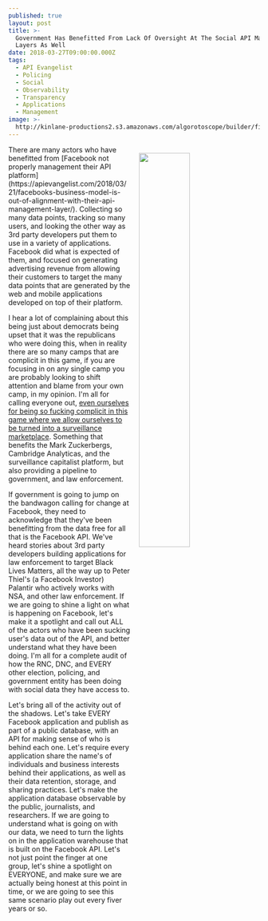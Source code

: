 ```yaml
---
published: true
layout: post
title: >-
  Government Has Benefitted From Lack Of Oversight At The Social API Management
  Layers As Well
date: 2018-03-27T09:00:00.000Z
tags:
  - API Evangelist
  - Policing
  - Social
  - Observability
  - Transparency
  - Applications
  - Management
image: >-
  http://kinlane-productions2.s3.amazonaws.com/algorotoscope/builder/filtered/76_33_800_500_0_max_0_-1_-1.jpg
---
```

<p><img src="{{ page.image }}" width="45%" align="right" style="padding: 15px;" /></p>There are many actors who have benefitted from [Facebook not properly management their API platform](https://apievangelist.com/2018/03/21/facebooks-business-model-is-out-of-alignment-with-their-api-management-layer/). Collecting so many data points, tracking so many users, and looking the other way as 3rd party developers put them to use in a variety of applications. Facebook did what is expected of them, and focused on generating advertising revenue from allowing their customers to target the many data points that are generated by the web and mobile applications developed on top of their platform.

I hear a lot of complaining about this being just about democrats being upset that it was the  republicans who were doing this, when in reality there are so many camps that are complicit in this game, if you are focusing in on any single camp you are probably looking to shift attention and blame from your own camp, in my opinion. I'm all for calling everyone out, [even ourselves for being so fucking complicit in this game where we allow ourselves to be turned into a surveillance marketplace](https://apievangelist.com/2017/01/09/the-api-driven-marketplace-that-is-my-digital-self/). Something that benefits the Mark Zuckerbergs, Cambridge Analyticas, and the surveillance capitalist platform, but also providing a pipeline to government, and law enforcement.

If government is going to jump on the bandwagon calling for change at Facebook, they need to acknowledge that they've been benefitting from the data free for all that is the Facebook API. We've heard stories about 3rd party developers building applications for law enforcement to target Black Lives Matters, all the way up to Peter Thiel's (a Facebook Investor) Palantir who actively works with NSA, and other law enforcement. If we are going to shine a light on what is happening on Facebook, let's make it a spotlight and call out ALL of the actors who have been sucking user's data out of the API, and better understand what they have been doing. I'm all for a complete audit of how the RNC, DNC, and EVERY other election, policing, and government entity has been doing with social data they have access to.

Let's bring all of the activity out of the shadows. Let's take EVERY Facebook application and publish as part of a public database, with an API for making sense of who is behind each one. Let's require every application share the name's of individuals and business interests behind their applications, as well as their data retention, storage, and sharing practices. Let's make the application database observable by the public, journalists, and researchers. If we are going to understand what is going on with our data, we need to turn the lights on in the application warehouse that is built on the Facebook API. Let's not just point the finger at one group, let's shine a spotlight on EVERYONE, and make sure we are actually being honest at this point in time, or we are going to see this same scenario play out every fiver years or so.
